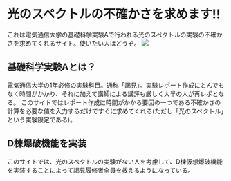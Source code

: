 # 光のスペクトルの不確かさを求めます!!
これは電気通信大学の基礎科学実験Aで行われる光のスペクトルの実験の不確かさを求めてくれるサイト。使いたい人はどうぞ。
![](https://helkun.dev/works/fig/LigthSpectrum.png)

## 基礎科学実験Aとは？
電気通信大学の1年必修の実験科目。通称「謁見」。実験レポート作成にとんでもなく時間がかかり、それに加えて講師による講評も厳しく大半の人が再レポとなる。
このサイトではレポート作成に時間がかかる要因の一つである不確かさの計算を必要な値を入力するだけですぐに求めてくれる(ただし「光のスペクトル」という実験限定である)。

## D棟爆破機能を実装
このサイトでは、光のスペクトルの実験がない人を考慮して、D棟仮想爆破機能を実装することによって謁見履修者全員を救えるようになっている。
